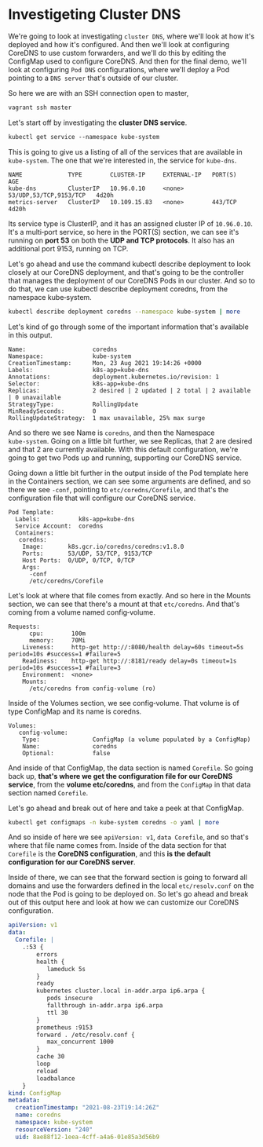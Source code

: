 # Investigeting Cluster DNS

We're going to look at investigating `cluster DNS`, where we'll look at how it's deployed and how it's configured. And then we'll look at configuring CoreDNS to use custom forwarders, and we'll do this by editing the ConfigMap used to configure CoreDNS. And then for the final demo, we'll look at configuring `Pod DNS` configurations, where we'll deploy a Pod pointing to a `DNS server` that's outside of our cluster. 

So here we are with an SSH connection open to master, 

```bash
vagrant ssh master
```

Let's start off by investigating the **cluster DNS service**. 

```bash
kubectl get service ‑‑namespace kube‑system
```

This is going to give us a listing of all of the services that are available in `kube‑system`. The one that we're interested in, the service for `kube‑dns`. 

```
NAME             TYPE        CLUSTER-IP     EXTERNAL-IP   PORT(S)                  AGE
kube-dns         ClusterIP   10.96.0.10     <none>        53/UDP,53/TCP,9153/TCP   4d20h
metrics-server   ClusterIP   10.109.15.83   <none>        443/TCP                  4d20h
```

Its service type is ClusterIP, and it has an assigned cluster IP of `10.96.0.10`. It's a multi‑port service, so here in the PORT(S) section, we can see it's running on **port 53** on both the **UDP and TCP protocols**. It also has an additional port 9153, running on TCP. 

Let's go ahead and use the command kubectl describe deployment to look closely at our CoreDNS deployment, and that's going to be the controller that manages the deployment of our CoreDNS Pods in our cluster. And so to do that, we can use kubectl describe deployment coredns, from the namespace kube‑system. 

```bash
kubectl describe deployment coredns --namespace kube-system | more
```

Let's kind of go through some of the important information that's available in this output. 

```
Name:                   coredns
Namespace:              kube-system
CreationTimestamp:      Mon, 23 Aug 2021 19:14:26 +0000
Labels:                 k8s-app=kube-dns
Annotations:            deployment.kubernetes.io/revision: 1
Selector:               k8s-app=kube-dns
Replicas:               2 desired | 2 updated | 2 total | 2 available | 0 unavailable
StrategyType:           RollingUpdate
MinReadySeconds:        0
RollingUpdateStrategy:  1 max unavailable, 25% max surge
```

And so there we see Name is `coredns`, and then the Namespace `kube‑system`. Going on a little bit further, we see Replicas, that 2 are desired and that 2 are currently available. With this default configuration, we're going to get two Pods up and running, supporting our CoreDNS service. 


Going down a little bit further in the output inside of the Pod template here in the Containers section, we can see some arguments are defined, and so there we see `‑conf`, pointing to `etc/coredns/Corefile`, and that's the configuration file that will configure our CoreDNS service. 

```
Pod Template:
  Labels:           k8s-app=kube-dns
  Service Account:  coredns
  Containers:
   coredns:
    Image:       k8s.gcr.io/coredns/coredns:v1.8.0
    Ports:       53/UDP, 53/TCP, 9153/TCP
    Host Ports:  0/UDP, 0/TCP, 0/TCP
    Args:
      -conf
      /etc/coredns/Corefile
```


Let's look at where that file comes from exactly. And so here in the Mounts section, we can see that there's a mount at that `etc/coredns`. And that's coming from a volume named config‑volume. 

```
Requests:
      cpu:        100m
      memory:     70Mi
    Liveness:     http-get http://:8080/health delay=60s timeout=5s period=10s #success=1 #failure=5
    Readiness:    http-get http://:8181/ready delay=0s timeout=1s period=10s #success=1 #failure=3
    Environment:  <none>
    Mounts:
      /etc/coredns from config-volume (ro)
```

Inside of the Volumes section, we see config‑volume. That volume is of type ConfigMap and its name is coredns. 

```
Volumes:
   config-volume:
    Type:               ConfigMap (a volume populated by a ConfigMap)
    Name:               coredns
    Optional:           false
```

And inside of that ConfigMap, the data section is named `Corefile`. So going back up, **that's where we get the configuration file for our CoreDNS service**, from the **volume etc/coredns**, and from the `ConfigMap` in that data section named `Corefile`. 


Let's go ahead and break out of here and take a peek at that ConfigMap. 

```bash
kubectl get configmaps -n kube-system coredns -o yaml | more
```

And so inside of here we see `apiVersion: v1`, `data Corefile`, and so that's where that file name comes from. Inside of the data section for that `Corefile` is the **CoreDNS configuration**, and this **is the default configuration for our CoreDNS server**. 

Inside of there, we can see that the forward section is going to forward all domains and use the forwarders defined in the local `etc/resolv.conf` on the node that the Pod is going to be deployed on. So let's go ahead and break out of this output here and look at how we can customize our CoreDNS configuration.

```yaml
apiVersion: v1
data:
  Corefile: |
    .:53 {
        errors
        health {
           lameduck 5s
        }
        ready
        kubernetes cluster.local in-addr.arpa ip6.arpa {
           pods insecure
           fallthrough in-addr.arpa ip6.arpa
           ttl 30
        }
        prometheus :9153
        forward . /etc/resolv.conf {
           max_concurrent 1000
        }
        cache 30
        loop
        reload
        loadbalance
    }
kind: ConfigMap
metadata:
  creationTimestamp: "2021-08-23T19:14:26Z"
  name: coredns
  namespace: kube-system
  resourceVersion: "240"
  uid: 8ae88f12-1eea-4cff-a4a6-01e85a3d56b9
```
